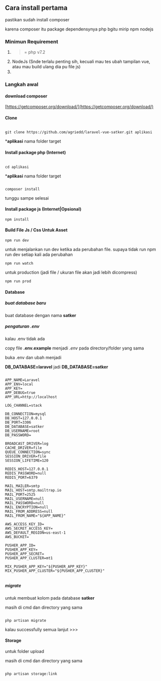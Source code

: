 ## Cara install pertama

pastikan sudah install composer

karena composer itu package dependensynya php bgitu mirip npm nodejs

### Minimun Requirement

1. >= php v7.2
2. NodeJs (Snde terlalu penting sih, kecuali mau tes ubah tampilan vue, atau mau build ulang dia pu file js)
3. 

### Langkah awal

#### download composer
[https://getcomposer.org/download/](https://getcomposer.org/download/)

#### Clone

```cli

git clone https://github.com/agriedd/laravel-vue-satker.git aplikasi

```

***aplikasi** nama folder target

#### Install package php (Internet)

```cli

cd aplikasi

```

***aplikasi** nama folder target


```cli

composer install

```

tunggu sampe selesai


#### Install package js (Internet|Opsional)

```cli
npm install
```


#### Build File Js / Css Untuk Asset


```cli
npm run dev
```

untuk menjalankan run dev ketika ada perubahan file. supaya tidak run npm run dev setiap kali ada perubahan

```cli
npm run watch
```

untuk production (jadi file / ukuran file akan jadi lebih dicompress)
```cli
npm run prod
```

#### Database


##### buat database baru

buat database dengan nama **satker**

##### pengaturan .env

kalau .env tidak ada

copy file **.env.example** menjadi *.env* pada directory/folder yang sama

buka .env dan ubah menjadi

**DB_DATABASE=laravel** jadi **DB_DATABASE=satker**

```env

APP_NAME=Laravel
APP_ENV=local
APP_KEY=
APP_DEBUG=true
APP_URL=http://localhost

LOG_CHANNEL=stack

DB_CONNECTION=mysql
DB_HOST=127.0.0.1
DB_PORT=3306
DB_DATABASE=satker
DB_USERNAME=root
DB_PASSWORD=

BROADCAST_DRIVER=log
CACHE_DRIVER=file
QUEUE_CONNECTION=sync
SESSION_DRIVER=file
SESSION_LIFETIME=120

REDIS_HOST=127.0.0.1
REDIS_PASSWORD=null
REDIS_PORT=6379

MAIL_MAILER=smtp
MAIL_HOST=smtp.mailtrap.io
MAIL_PORT=2525
MAIL_USERNAME=null
MAIL_PASSWORD=null
MAIL_ENCRYPTION=null
MAIL_FROM_ADDRESS=null
MAIL_FROM_NAME="${APP_NAME}"

AWS_ACCESS_KEY_ID=
AWS_SECRET_ACCESS_KEY=
AWS_DEFAULT_REGION=us-east-1
AWS_BUCKET=

PUSHER_APP_ID=
PUSHER_APP_KEY=
PUSHER_APP_SECRET=
PUSHER_APP_CLUSTER=mt1

MIX_PUSHER_APP_KEY="${PUSHER_APP_KEY}"
MIX_PUSHER_APP_CLUSTER="${PUSHER_APP_CLUSTER}"


```

##### migrate

untuk membuat kolom pada database **satker**

masih di cmd
dan directory yang sama

```cli

php artisan migrate

```

kalau successfully semua lanjut >>>

#### Storage

untuk folder upload

masih di cmd
dan directory yang sama

```cli

php artisan storage:link

```
